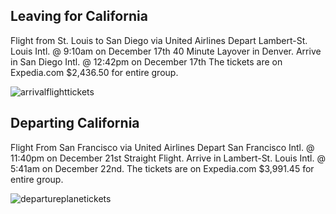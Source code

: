  ## Leaving for California 
Flight from St. Louis to San Diego via United Airlines
Depart Lambert-St. Louis Intl. @ 9:10am on December 17th
40 Minute Layover in Denver.
Arrive in San Diego Intl. @ 12:42pm on December 17th
The tickets are on Expedia.com
$2,436.50 for entire group.

![arrivalflighttickets](https://user-images.githubusercontent.com/31323914/30787885-7c1a474e-a158-11e7-8672-ad607489c17d.png)

 
 ## Departing California
Flight From San Francisco via United Airlines
Depart San Francisco Intl. @ 11:40pm on December 21st
Straight Flight.
Arrive in Lambert-St. Louis Intl. @ 5:41am on December 22nd.
The tickets are on Expedia.com
$3,991.45 for entire group.
 
![departureplanetickets](https://user-images.githubusercontent.com/31323914/30787887-85aaa916-a158-11e7-8a7e-2f406c1cc0ab.png)

